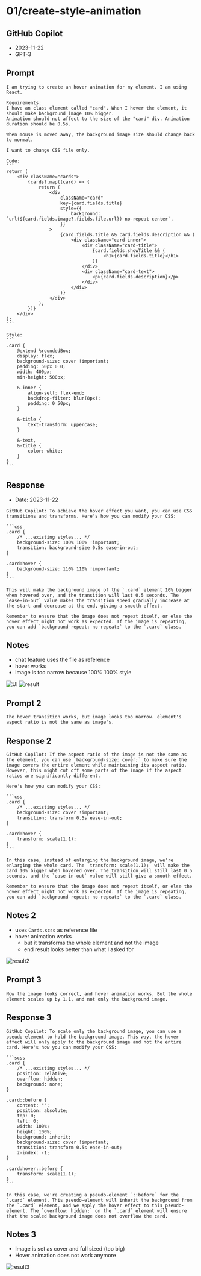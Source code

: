 # 01/create-style-animation

## GitHub Copilot

-   2023-11-22
-   GPT-3

## Prompt

````
I am trying to create an hover animation for my element. I am using React.

Requirements:
I have an class element called "card". When I hover the element, it should make background image 10% bigger.
Animation should not affect to the size of the "card" div. Animation duration should be 0.5s.

When mouse is moved away, the background image size should change back to normal.

I want to change CSS file only.

Code:
```
return (
    <div className="cards">
        {cards?.map((card) => {
            return (
                <div
                    className="card"
                    key={card.fields.title}
                    style={{
                        background: `url(${card.fields.image?.fields.file.url}) no-repeat center`,
                    }}
                >
                    {card.fields.title && card.fields.description && (
                        <div className="card-inner">
                            <div className="card-title">
                                {card.fields.showTitle && (
                                    <h1>{card.fields.title}</h1>
                                )}
                            </div>
                            <div className="card-text">
                                <p>{card.fields.description}</p>
                            </div>
                        </div>
                    )}
                </div>
            );
        })}
    </div>
);
```

Style:
```
.card {
	@extend %roundedBox;
	display: flex;
	background-size: cover !important;
	padding: 50px 0 0;
	width: 400px;
	min-height: 500px;

	&-inner {
		align-self: flex-end;
		backdrop-filter: blur(8px);
		padding: 0 50px;
	}

	&-title {
		text-transform: uppercase;
	}

	&-text,
	&-title {
		color: white;
	}
}
```
````

## Response

-   Date: 2023-11-22

````
GitHub Copilot: To achieve the hover effect you want, you can use CSS transitions and transforms. Here's how you can modify your CSS:

```css
.card {
    /* ...existing styles... */
    background-size: 100% 100% !important;
    transition: background-size 0.5s ease-in-out;
}

.card:hover {
    background-size: 110% 110% !important;
}
```

This will make the background image of the `.card` element 10% bigger when hovered over, and the transition will last 0.5 seconds. The `ease-in-out` value makes the transition speed gradually increase at the start and decrease at the end, giving a smooth effect.

Remember to ensure that the image does not repeat itself, or else the hover effect might not work as expected. If the image is repeating, you can add `background-repeat: no-repeat;` to the `.card` class.
````

## Notes

-   chat feature uses the file as reference
-   hover works
-   image is too narrow because 100% 100% style

![UI](./documents/Screenshot%202023-11-22%20150829.jpg)
![result](./documents/Screenshot%202023-11-22%20150935.jpg)

## Prompt 2

```
The hover transition works, but image looks too narrow. element's aspect ratio is not the same as image's.
```

## Response 2

````
GitHub Copilot: If the aspect ratio of the image is not the same as the element, you can use `background-size: cover;` to make sure the image covers the entire element while maintaining its aspect ratio. However, this might cut off some parts of the image if the aspect ratios are significantly different.

Here's how you can modify your CSS:

```css
.card {
    /* ...existing styles... */
    background-size: cover !important;
    transition: transform 0.5s ease-in-out;
}

.card:hover {
    transform: scale(1.1);
}
```

In this case, instead of enlarging the background image, we're enlarging the whole card. The `transform: scale(1.1);` will make the card 10% bigger when hovered over. The transition will still last 0.5 seconds, and the `ease-in-out` value will still give a smooth effect.

Remember to ensure that the image does not repeat itself, or else the hover effect might not work as expected. If the image is repeating, you can add `background-repeat: no-repeat;` to the `.card` class.
````

## Notes 2

-   uses `Cards.scss` as reference file
-   hover animation works
    -   but it transforms the whole element and not the image
    -   end result looks better than what I asked for

![result2](./documents/Screenshot%202023-11-22%20211919.jpg)

## Prompt 3

```
Now the image looks correct, and hover animation works. But the whole element scales up by 1.1, and not only the background image.
```

## Response 3

````
GitHub Copilot: To scale only the background image, you can use a pseudo-element to hold the background image. This way, the hover effect will only apply to the background image and not the entire card. Here's how you can modify your CSS:

```scss
.card {
    /* ...existing styles... */
    position: relative;
    overflow: hidden;
    background: none;
}

.card::before {
    content: "";
    position: absolute;
    top: 0;
    left: 0;
    width: 100%;
    height: 100%;
    background: inherit;
    background-size: cover !important;
    transition: transform 0.5s ease-in-out;
    z-index: -1;
}

.card:hover::before {
    transform: scale(1.1);
}
```

In this case, we're creating a pseudo-element `::before` for the `.card` element. This pseudo-element will inherit the background from the `.card` element, and we apply the hover effect to this pseudo-element. The `overflow: hidden;` on the `.card` element will ensure that the scaled background image does not overflow the card.
````

## Notes 3

-   Image is set as cover and full sized (too big)
-   Hover animation does not work anymore

![result3](./documents/Screenshot%202023-11-22%20213347.jpg)
